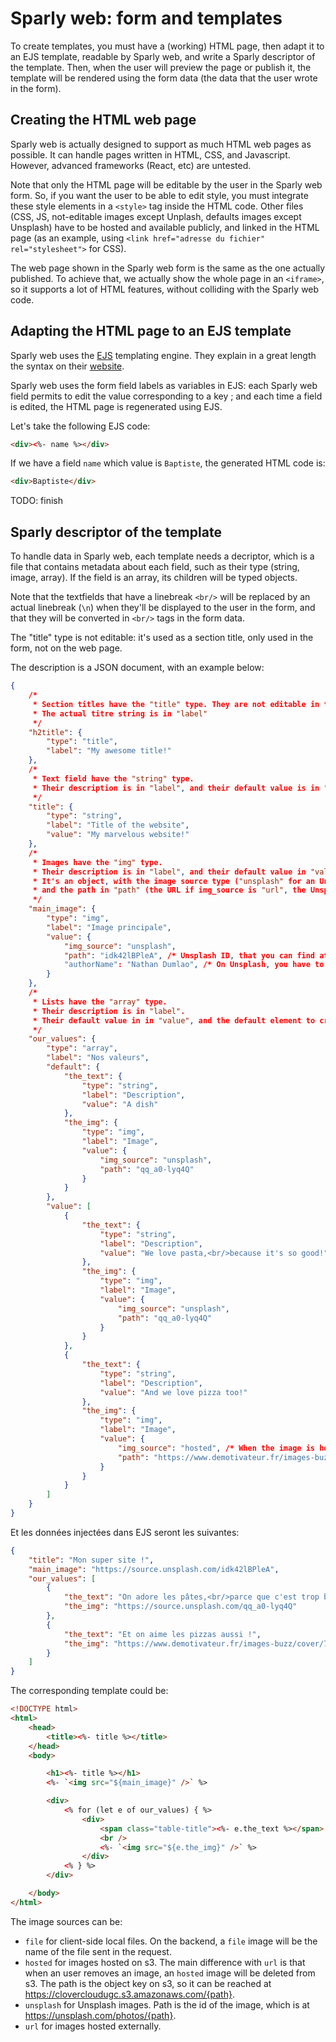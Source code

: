 
# Sparly web: form and templates

To create templates, you must have a (working) HTML page, then adapt it to an EJS template, readable by Sparly web, and write a Sparly descriptor of the template.
Then, when the user will preview the page or publish it, the template will be rendered using the form data (the data that the user wrote in the form).

## Creating the HTML web page

Sparly web is actually designed to support as much HTML web pages as possible.
It can handle pages written in HTML, CSS, and Javascript. However, advanced frameworks (React, etc) are untested.

Note that only the HTML page will be editable by the user in the Sparly web form. So, if you want the user to be able to edit style, you must integrate these style elements in a `<style>` tag inside the HTML code.
Other files (CSS, JS, not-editable images except Unplash, defaults images except Unsplash) have to be hosted and available publicly, and linked in the HTML page (as an example, using `<link href="adresse du fichier" rel="stylesheet">` for CSS).

The web page shown in the Sparly web form is the same as the one actually published. To achieve that, we actually show the whole page in an `<iframe>`, so it supports a lot of HTML features, without colliding with the Sparly web code.

## Adapting the HTML page to an EJS template

Sparly web uses the [EJS](https://ejs.co/) templating engine. They explain in a great length the syntax on their [website](https://ejs.co/).

Sparly web uses the form field labels as variables in EJS: each Sparly web field permits to edit the value corresponding to a key ; and each time a field is edited, the HTML page is regenerated using EJS.

Let's take the following EJS code:

```html
<div><%- name %></div>
```

If we have a field `name` which value is `Baptiste`, the generated HTML code is:

```html
<div>Baptiste</div>
```

TODO: finish

## Sparly descriptor of the template

To handle data in Sparly web, each template needs a decriptor, which is a file that contains metadata about each field, such as their type (string, image, array). If the field is an array, its children will be typed objects.

Note that the textfields that have a linebreak `<br/>` will be replaced by an actual linebreak (`\n`) when they'll be displayed to the user in the form, and that they will be converted in `<br/>` tags in the form data.

The "title" type is not editable: it's used as a section title, only used in the form, not on the web page.

The description is a JSON document, with an example below:

```json
{
    /*
     * Section titles have the "title" type. They are not editable in the form: it's used as a section title, only used in the form, not on the web page.
     * The actual titre string is in "label"
     */
    "h2title": {
        "type": "title",
        "label": "My awesome title!"
    },
    /*
     * Text field have the "string" type.
     * Their description is in "label", and their default value is in "value".
     */
    "title": {
        "type": "string",
        "label": "Title of the website",
        "value": "My marvelous website!"
    },
    /*
     * Images have the "img" type.
     * Their description is in "label", and their default value in "value":
     * It's an object, with the image source type ("unsplash" for an Unsplash image, "url" for an image hosted, reachable by an URL),
     * and the path in "path" (the URL if img_source is "url", the Unsplash ID if img_source is "unsplash").
     */
    "main_image": {
        "type": "img",
        "label": "Image principale",
        "value": {
            "img_source": "unsplash",
            "path": "idk42lBPleA", /* Unsplash ID, that you can find at: https://unsplash.com/photos/{path}. In this example, it's at https://source.unsplash.com/idk42lBPleA */
            "authorName": "Nathan Dumlao", /* On Unsplash, you have to specify the author name and username. authorName is the name of the image's author, and authorUsername is the username, so that the Unsplash profile page of the author is https://unsplash.com/@{authorUsername}. In this example, it's at https://unsplash.com/@nate_dumlao */
        }
    },
    /*
     * Lists have the "array" type.
     * Their description is in "label".
     * Their default value in in "value", and the default element to create when the user adds an element in in "default".
     */
    "our_values": {
        "type": "array",
        "label": "Nos valeurs",
        "default": {
            "the_text": {
                "type": "string",
                "label": "Description",
                "value": "A dish"
            },
            "the_img": {
                "type": "img",
                "label": "Image",
                "value": {
                    "img_source": "unsplash",
                    "path": "qq_a0-lyq4Q"
                }
            }
        },
        "value": [
            {
                "the_text": {
                    "type": "string",
                    "label": "Description",
                    "value": "We love pasta,<br/>because it's so good!"
                },
                "the_img": {
                    "type": "img",
                    "label": "Image",
                    "value": {
                        "img_source": "unsplash",
                        "path": "qq_a0-lyq4Q"
                    }
                }
            },
            {
                "the_text": {
                    "type": "string",
                    "label": "Description",
                    "value": "And we love pizza too!"
                },
                "the_img": {
                    "type": "img",
                    "label": "Image",
                    "value": {
                        "img_source": "hosted", /* When the image is hosted on another platform than Unsplash (interne ou externe) */
                        "path": "https://www.demotivateur.fr/images-buzz/cover/7970863015ec40eae5c9e9_pizza-napolitaine-800x420.jpg"
                    }
                }
            }
        ]
    }
}
```

Et les données injectées dans EJS seront les suivantes:

```json
{
    "title": "Mon super site !",
    "main_image": "https://source.unsplash.com/idk42lBPleA",
    "our_values": [
        {
            "the_text": "On adore les pâtes,<br/>parce que c'est trop bon",
            "the_img": "https://source.unsplash.com/qq_a0-lyq4Q"
        },
        {
            "the_text": "Et on aime les pizzas aussi !",
            "the_img": "https://www.demotivateur.fr/images-buzz/cover/7970863015ec40eae5c9e9_pizza-napolitaine-800x420.jpg"
        }
    ]
}
```

The corresponding template could be:

```html
<!DOCTYPE html>
<html>
    <head>
        <title><%- title %></title>
    </head>
    <body>

        <h1><%- title %></h1>
        <%- `<img src="${main_image}" />` %>

        <div>
            <% for (let e of our_values) { %>
                <div>
                    <span class="table-title"><%- e.the_text %></span>
                    <br />
                    <%- `<img src="${e.the_img}" />` %>
                </div>
            <% } %>
        </div>

    </body>
</html>
```

The image sources can be:
- `file` for client-side local files. On the backend, a `file` image will be the name of the file sent in the request.
- `hosted` for images hosted on s3. The main difference with `url` is that when an user removes an image, an `hosted` image will be deleted from s3. The path is the object key on s3, so it can be reached at https://clovercloudugc.s3.amazonaws.com/{path}.
- `unsplash` for Unsplash images. Path is the id of the image, which is at https://unsplash.com/photos/{path}.
- `url` for images hosted externally.
